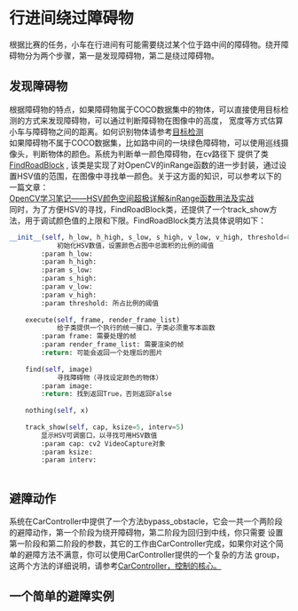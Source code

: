 # 行进间绕过障碍物
根据比赛的任务，小车在行进间有可能需要绕过某个位于路中间的障碍物。绕开障碍物分为两个步骤，第一是发现障碍物，第二是绕过障碍物。
## 发现障碍物
根据障碍物的特点，如果障碍物属于COCO数据集中的物体，可以直接使用目标检测的方式来发现障碍物，可以通过判断障碍物在图像中的高度，
宽度等方式估算小车与障碍物之间的距离。如何识别物体请参考[目标检测](https://github.com/lonerlin/SelfDrivingCVCar/blob/testing/Tutorial/object_detection.md)  
如果障碍物不属于COCO数据集，比如路中间的一块绿色障碍物，可以使用巡线摄像头，判断物体的颜色。系统为判断单一颜色障碍物，在cv路径下
提供了类 [FindRoadBlock](https://github.com/lonerlin/SelfDrivingCVCar/blob/testing/jetson/cv/find_roadblock.py) ,
该类是实现了对OpenCV的inRange函数的进一步封装，通过设置HSV值的范围，在图像中寻找单一颜色。关于这方面的知识，可以参考以下的一篇文章：   
[OpenCV学习笔记——HSV颜色空间超极详解&inRange函数用法及实战](https://blog.csdn.net/ColdWindHA/article/details/82080176?utm_medium=distribute.pc_relevant_t0.none-task-blog-BlogCommendFromMachineLearnPai2-1.channel_param&depth_1-utm_source=distribute.pc_relevant_t0.none-task-blog-BlogCommendFromMachineLearnPai2-1.channel_param)   
同时，为了方便HSV的寻找，FindRoadBlock类，还提供了一个track_show方法，用于调试颜色值的上限和下限。FindRoadBlock类方法具体说明如下：   

```python
__init__(self, h_low, h_high, s_low, s_high, v_low, v_high, threshold=0.1)
            初始化HSV数值，设置颜色占图中总面积的比例的阈值
        :param h_low:
        :param h_high:
        :param s_low:
        :param s_high:
        :param v_low:
        :param v_high:
        :param threshold: 所占比例的阈值
    
    execute(self, frame, render_frame_list)
            给子类提供一个执行的统一接口，子类必须重写本函数
        :param frame: 需要处理的帧
        :param render_frame_list: 需要渲染的帧
        :return: 可能会返回一个处理后的图片
    
    find(self, image)
            寻找障碍物（寻找设定颜色的物体）
        :param image:
        :return: 找到返回True，否则返回False
    
    nothing(self, x)
    
    track_show(self, cap, ksize=5, interv=5)
        显示HSV可调窗口，以寻找可用HSV数值
        :param cap: cv2 VideoCapture对象
        :param ksize:
        :param interv:
    

```
## 避障动作
系统在CarController中提供了一个方法bypass_obstacle，它会一共一个两阶段的避障动作，第一个阶段为绕开障碍物，第二阶段为回归到中线，你只需要
设置第一阶段和第二阶段的参数，其它的工作由CarController完成，如果你对这个简单的避障方法不满意，你可以使用CarController提供的一个复杂的方法
group，这两个方法的详细说明，请参考[CarController，控制的核心。](https://github.com/lonerlin/SelfDrivingCVCar/blob/testing/Tutorial/car_controller.md)

## 一个简单的避障实例

